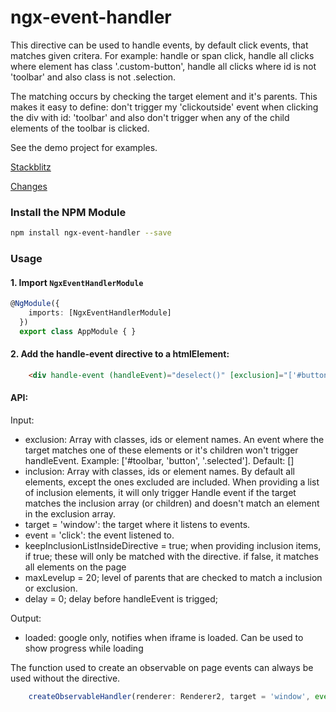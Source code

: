 

# ngx-event-handler

This directive can be used to handle events, by default click events, that matches given critera.
For example: handle or span click, handle all clicks where element has class '.custom-button',
handle all clicks where id is not 'toolbar' and also class is not .selection.

The matching occurs by checking the target element and it's parents.
This makes it easy to define: don't trigger my 'clickoutside' event when clicking the div with id: 'toolbar' and also don't trigger when any of the child elements of the toolbar is clicked.

See the demo project for examples.

<a href="https://stackblitz.com/edit/ngx-event-handler">Stackblitz</a>


<a href="https://github.com/Marcelh1983/angular-event-handler/blob/master/changelog.md">Changes</a>

### Install the NPM Module
```sh
npm install ngx-event-handler --save
```

### Usage

#### 1. Import `NgxEventHandlerModule` 

```ts
@NgModule({
    imports: [NgxEventHandlerModule]
  })
  export class AppModule { }
```

#### 2. Add the handle-event directive to a htmlElement:

```html
    <div handle-event (handleEvent)="deselect()" [exclusion]="['#buttons', '#text-control']">
``` 

#### API:

Input: 



- exclusion: Array<string> with classes, ids or element names. An event where the target matches one of these elements or it's children won't trigger handleEvent. Example: ['#toolbar, 'button', '.selected']. Default: []
- inclusion: Array<string> with classes, ids or element names. By default all elements, except the ones excluded are included. When providing a list of inclusion elements, it will only trigger Handle event if the target matches the inclusion array (or children) and doesn't match an element in the exclusion array.
- target = 'window': the target where it listens to events.
- event = 'click': the event listened to.
- keepInclusionListInsideDirective = true; when providing inclusion items, if true; these will only be matched with the directive. if false, it matches all elements on the page
- maxLevelup = 20; level of parents that are checked to match a inclusion or exclusion.
- delay = 0; delay before handleEvent is trigged;


Output:
- loaded: google only, notifies when iframe is loaded. Can be used to show progress while loading 


The function used to create an observable on page events can always be used without the directive.

```js
    createObservableHandler(renderer: Renderer2, target = 'window', event = 'click', delayMs = 0)
```